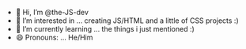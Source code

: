 - 👋 Hi, I’m @the-JS-dev
- 👀 I’m interested in ... creating JS/HTML and a little of CSS projects :)
- 🌱 I’m currently learning ... the things i just mentioned :)
- 😄 Pronouns: ... He/Him

<!---
the-JS-dev/the-JS-dev is a ✨ special ✨ repository because its `README.md` (this file) appears on your GitHub profile.
You can click the Preview link to take a look at your changes.
--->
